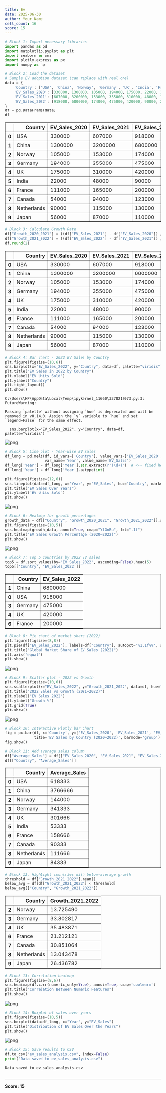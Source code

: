 ```yaml
---
title: Ev
date: 2025-06-30
author: Your Name
cell_count: 16
score: 15
---
```


```python
# Block 1: Import necessary libraries
import pandas as pd
import matplotlib.pyplot as plt
import seaborn as sns
import plotly.express as px
import numpy as np

```


```python
# Block 2: Load the dataset
# Sample EV adoption dataset (can replace with real one)
data = {
    'Country': ['USA', 'China', 'Norway', 'Germany', 'UK', 'India', 'France', 'Canada', 'Netherlands', 'Japan'],
    'EV_Sales_2020': [330000, 1300000, 105000, 194000, 175000, 22000, 111000, 54000, 90000, 56000],
    'EV_Sales_2021': [607000, 3200000, 153000, 355000, 310000, 48000, 165000, 94000, 115000, 87000],
    'EV_Sales_2022': [918000, 6800000, 174000, 475000, 420000, 90000, 200000, 123000, 130000, 110000],
}
df = pd.DataFrame(data)
df

```




<div>
<style scoped>
    .dataframe tbody tr th:only-of-type {
        vertical-align: middle;
    }

    .dataframe tbody tr th {
        vertical-align: top;
    }

    .dataframe thead th {
        text-align: right;
    }
</style>
<table border="1" class="dataframe">
  <thead>
    <tr style="text-align: right;">
      <th></th>
      <th>Country</th>
      <th>EV_Sales_2020</th>
      <th>EV_Sales_2021</th>
      <th>EV_Sales_2022</th>
    </tr>
  </thead>
  <tbody>
    <tr>
      <th>0</th>
      <td>USA</td>
      <td>330000</td>
      <td>607000</td>
      <td>918000</td>
    </tr>
    <tr>
      <th>1</th>
      <td>China</td>
      <td>1300000</td>
      <td>3200000</td>
      <td>6800000</td>
    </tr>
    <tr>
      <th>2</th>
      <td>Norway</td>
      <td>105000</td>
      <td>153000</td>
      <td>174000</td>
    </tr>
    <tr>
      <th>3</th>
      <td>Germany</td>
      <td>194000</td>
      <td>355000</td>
      <td>475000</td>
    </tr>
    <tr>
      <th>4</th>
      <td>UK</td>
      <td>175000</td>
      <td>310000</td>
      <td>420000</td>
    </tr>
    <tr>
      <th>5</th>
      <td>India</td>
      <td>22000</td>
      <td>48000</td>
      <td>90000</td>
    </tr>
    <tr>
      <th>6</th>
      <td>France</td>
      <td>111000</td>
      <td>165000</td>
      <td>200000</td>
    </tr>
    <tr>
      <th>7</th>
      <td>Canada</td>
      <td>54000</td>
      <td>94000</td>
      <td>123000</td>
    </tr>
    <tr>
      <th>8</th>
      <td>Netherlands</td>
      <td>90000</td>
      <td>115000</td>
      <td>130000</td>
    </tr>
    <tr>
      <th>9</th>
      <td>Japan</td>
      <td>56000</td>
      <td>87000</td>
      <td>110000</td>
    </tr>
  </tbody>
</table>
</div>




```python
# Block 3: Calculate Growth Rate
df["Growth_2020_2021"] = ((df["EV_Sales_2021"] - df["EV_Sales_2020"]) / df["EV_Sales_2020"]) * 100
df["Growth_2021_2022"] = ((df["EV_Sales_2022"] - df["EV_Sales_2021"]) / df["EV_Sales_2021"]) * 100
df.round(2)

```




<div>
<style scoped>
    .dataframe tbody tr th:only-of-type {
        vertical-align: middle;
    }

    .dataframe tbody tr th {
        vertical-align: top;
    }

    .dataframe thead th {
        text-align: right;
    }
</style>
<table border="1" class="dataframe">
  <thead>
    <tr style="text-align: right;">
      <th></th>
      <th>Country</th>
      <th>EV_Sales_2020</th>
      <th>EV_Sales_2021</th>
      <th>EV_Sales_2022</th>
      <th>Growth_2020_2021</th>
      <th>Growth_2021_2022</th>
    </tr>
  </thead>
  <tbody>
    <tr>
      <th>0</th>
      <td>USA</td>
      <td>330000</td>
      <td>607000</td>
      <td>918000</td>
      <td>83.94</td>
      <td>51.24</td>
    </tr>
    <tr>
      <th>1</th>
      <td>China</td>
      <td>1300000</td>
      <td>3200000</td>
      <td>6800000</td>
      <td>146.15</td>
      <td>112.50</td>
    </tr>
    <tr>
      <th>2</th>
      <td>Norway</td>
      <td>105000</td>
      <td>153000</td>
      <td>174000</td>
      <td>45.71</td>
      <td>13.73</td>
    </tr>
    <tr>
      <th>3</th>
      <td>Germany</td>
      <td>194000</td>
      <td>355000</td>
      <td>475000</td>
      <td>82.99</td>
      <td>33.80</td>
    </tr>
    <tr>
      <th>4</th>
      <td>UK</td>
      <td>175000</td>
      <td>310000</td>
      <td>420000</td>
      <td>77.14</td>
      <td>35.48</td>
    </tr>
    <tr>
      <th>5</th>
      <td>India</td>
      <td>22000</td>
      <td>48000</td>
      <td>90000</td>
      <td>118.18</td>
      <td>87.50</td>
    </tr>
    <tr>
      <th>6</th>
      <td>France</td>
      <td>111000</td>
      <td>165000</td>
      <td>200000</td>
      <td>48.65</td>
      <td>21.21</td>
    </tr>
    <tr>
      <th>7</th>
      <td>Canada</td>
      <td>54000</td>
      <td>94000</td>
      <td>123000</td>
      <td>74.07</td>
      <td>30.85</td>
    </tr>
    <tr>
      <th>8</th>
      <td>Netherlands</td>
      <td>90000</td>
      <td>115000</td>
      <td>130000</td>
      <td>27.78</td>
      <td>13.04</td>
    </tr>
    <tr>
      <th>9</th>
      <td>Japan</td>
      <td>56000</td>
      <td>87000</td>
      <td>110000</td>
      <td>55.36</td>
      <td>26.44</td>
    </tr>
  </tbody>
</table>
</div>




```python
# Block 4: Bar chart - 2022 EV Sales by Country
plt.figure(figsize=(10,6))
sns.barplot(x="EV_Sales_2022", y="Country", data=df, palette="viridis")
plt.title("EV Sales in 2022 by Country")
plt.xlabel("EV Units Sold")
plt.ylabel("Country")
plt.tight_layout()
plt.show()

```

    C:\Users\HP\AppData\Local\Temp\ipykernel_11660\3378219073.py:3: FutureWarning: 
    
    Passing `palette` without assigning `hue` is deprecated and will be removed in v0.14.0. Assign the `y` variable to `hue` and set `legend=False` for the same effect.
    
      sns.barplot(x="EV_Sales_2022", y="Country", data=df, palette="viridis")
    


    
![png](/pynotes/images/EV_3_1.png)
    



```python
# Block 5: Line plot - Year-wise EV sales
df_long = pd.melt(df, id_vars=['Country'], value_vars=['EV_Sales_2020', 'EV_Sales_2021', 'EV_Sales_2022'],
                  var_name='Year', value_name='EV_Sales')
df_long['Year'] = df_long['Year'].str.extract(r'(\d+)')  # <-- fixed here
df_long['Year'] = df_long['Year'].astype(int)

plt.figure(figsize=(12,6))
sns.lineplot(data=df_long, x='Year', y='EV_Sales', hue='Country', marker='o')
plt.title("EV Sales Over Years")
plt.ylabel("EV Units Sold")
plt.show()

```


    
![png](/pynotes/images/EV_4_0.png)
    



```python
# Block 6: Heatmap for growth percentages
growth_data = df[["Country", "Growth_2020_2021", "Growth_2021_2022"]].set_index("Country")
plt.figure(figsize=(10,5))
sns.heatmap(growth_data, annot=True, cmap="YlGnBu", fmt=".1f")
plt.title("EV Sales Growth Percentage (2020–2022)")
plt.show()

```


    
![png](/pynotes/images/EV_5_0.png)
    



```python
# Block 7: Top 5 countries by 2022 EV sales
top5 = df.sort_values(by="EV_Sales_2022", ascending=False).head(5)
top5[['Country', 'EV_Sales_2022']]

```




<div>
<style scoped>
    .dataframe tbody tr th:only-of-type {
        vertical-align: middle;
    }

    .dataframe tbody tr th {
        vertical-align: top;
    }

    .dataframe thead th {
        text-align: right;
    }
</style>
<table border="1" class="dataframe">
  <thead>
    <tr style="text-align: right;">
      <th></th>
      <th>Country</th>
      <th>EV_Sales_2022</th>
    </tr>
  </thead>
  <tbody>
    <tr>
      <th>1</th>
      <td>China</td>
      <td>6800000</td>
    </tr>
    <tr>
      <th>0</th>
      <td>USA</td>
      <td>918000</td>
    </tr>
    <tr>
      <th>3</th>
      <td>Germany</td>
      <td>475000</td>
    </tr>
    <tr>
      <th>4</th>
      <td>UK</td>
      <td>420000</td>
    </tr>
    <tr>
      <th>6</th>
      <td>France</td>
      <td>200000</td>
    </tr>
  </tbody>
</table>
</div>




```python
# Block 8: Pie chart of market share (2022)
plt.figure(figsize=(8,8))
plt.pie(df["EV_Sales_2022"], labels=df["Country"], autopct='%1.1f%%', startangle=140)
plt.title("Global Market Share of EV Sales (2022)")
plt.axis('equal')
plt.show()

```


    
![png](/pynotes/images/EV_7_0.png)
    



```python
# Block 9: Scatter plot - 2022 vs Growth
plt.figure(figsize=(10,6))
sns.scatterplot(x="EV_Sales_2022", y="Growth_2021_2022", data=df, hue="Country", s=100)
plt.title("2022 Sales vs Growth (2021–2022)")
plt.xlabel("EV Sales 2022")
plt.ylabel("Growth %")
plt.grid(True)
plt.show()

```


    
![png](/pynotes/images/EV_8_0.png)
    



```python
# Block 10: Interactive Plotly bar chart
fig = px.bar(df, x='Country', y=['EV_Sales_2020', 'EV_Sales_2021', 'EV_Sales_2022'],
             title='EV Sales by Country (2020–2022)', barmode='group')
fig.show()

```




```python
# Block 11: Add average sales column
df["Average_Sales"] = df[["EV_Sales_2020", "EV_Sales_2021", "EV_Sales_2022"]].mean(axis=1).astype(int)
df[["Country", "Average_Sales"]]

```




<div>
<style scoped>
    .dataframe tbody tr th:only-of-type {
        vertical-align: middle;
    }

    .dataframe tbody tr th {
        vertical-align: top;
    }

    .dataframe thead th {
        text-align: right;
    }
</style>
<table border="1" class="dataframe">
  <thead>
    <tr style="text-align: right;">
      <th></th>
      <th>Country</th>
      <th>Average_Sales</th>
    </tr>
  </thead>
  <tbody>
    <tr>
      <th>0</th>
      <td>USA</td>
      <td>618333</td>
    </tr>
    <tr>
      <th>1</th>
      <td>China</td>
      <td>3766666</td>
    </tr>
    <tr>
      <th>2</th>
      <td>Norway</td>
      <td>144000</td>
    </tr>
    <tr>
      <th>3</th>
      <td>Germany</td>
      <td>341333</td>
    </tr>
    <tr>
      <th>4</th>
      <td>UK</td>
      <td>301666</td>
    </tr>
    <tr>
      <th>5</th>
      <td>India</td>
      <td>53333</td>
    </tr>
    <tr>
      <th>6</th>
      <td>France</td>
      <td>158666</td>
    </tr>
    <tr>
      <th>7</th>
      <td>Canada</td>
      <td>90333</td>
    </tr>
    <tr>
      <th>8</th>
      <td>Netherlands</td>
      <td>111666</td>
    </tr>
    <tr>
      <th>9</th>
      <td>Japan</td>
      <td>84333</td>
    </tr>
  </tbody>
</table>
</div>




```python
# Block 12: Highlight countries with below-average growth
threshold = df["Growth_2021_2022"].mean()
below_avg = df[df["Growth_2021_2022"] < threshold]
below_avg[["Country", "Growth_2021_2022"]]

```




<div>
<style scoped>
    .dataframe tbody tr th:only-of-type {
        vertical-align: middle;
    }

    .dataframe tbody tr th {
        vertical-align: top;
    }

    .dataframe thead th {
        text-align: right;
    }
</style>
<table border="1" class="dataframe">
  <thead>
    <tr style="text-align: right;">
      <th></th>
      <th>Country</th>
      <th>Growth_2021_2022</th>
    </tr>
  </thead>
  <tbody>
    <tr>
      <th>2</th>
      <td>Norway</td>
      <td>13.725490</td>
    </tr>
    <tr>
      <th>3</th>
      <td>Germany</td>
      <td>33.802817</td>
    </tr>
    <tr>
      <th>4</th>
      <td>UK</td>
      <td>35.483871</td>
    </tr>
    <tr>
      <th>6</th>
      <td>France</td>
      <td>21.212121</td>
    </tr>
    <tr>
      <th>7</th>
      <td>Canada</td>
      <td>30.851064</td>
    </tr>
    <tr>
      <th>8</th>
      <td>Netherlands</td>
      <td>13.043478</td>
    </tr>
    <tr>
      <th>9</th>
      <td>Japan</td>
      <td>26.436782</td>
    </tr>
  </tbody>
</table>
</div>




```python
# Block 13: Correlation heatmap
plt.figure(figsize=(8,6))
sns.heatmap(df.corr(numeric_only=True), annot=True, cmap="coolwarm")
plt.title("Correlation Between Numeric Features")
plt.show()

```


    
![png](/pynotes/images/EV_12_0.png)
    



```python
# Block 14: Boxplot of sales over years
plt.figure(figsize=(10,5))
sns.boxplot(data=df_long, x="Year", y="EV_Sales")
plt.title("Distribution of EV Sales Over the Years")
plt.show()

```


    
![png](/pynotes/images/EV_13_0.png)
    



```python
# Block 15: Save results to CSV
df.to_csv("ev_sales_analysis.csv", index=False)
print("Data saved to ev_sales_analysis.csv")

```

    Data saved to ev_sales_analysis.csv
    


```python

```


---
**Score: 15**